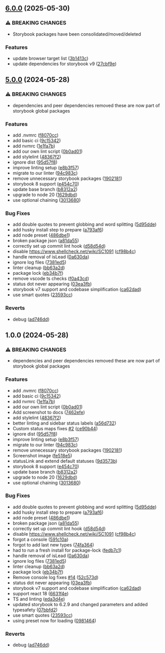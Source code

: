## [6.0.0](https://github.com/etchteam/storybook-addon-status/compare/v5.0.0...v6.0.0) (2025-05-30)


### ⚠ BREAKING CHANGES

* Storybook packages have been consolidated/moved/deleted

### Features

* update browser target list ([3b1413c](https://github.com/etchteam/storybook-addon-status/commit/3b1413c6546e4a15ad6d68eccb4231ce0a2baadd))
* update dependencies for storybook v9 ([27cbf9e](https://github.com/etchteam/storybook-addon-status/commit/27cbf9ee599949c2a2cac53e7b4a71a63887aed4))

## [5.0.0](https://github.com/etchteam/storybook-addon-status/compare/v4.2.2...v5.0.0) (2024-05-28)


### ⚠ BREAKING CHANGES

* dependencies and peer dependencies removed
these are now part of storybook global packages

### Features

* add .nvmrc ([f8070cc](https://github.com/etchteam/storybook-addon-status/commit/f8070ccb8746e8649b9f414fa401d011798b404f))
* add basic ci ([9c15342](https://github.com/etchteam/storybook-addon-status/commit/9c1534226d35078cf7d0e461edbb4c866fcf448d))
* add nvmrc ([1e1fa7b](https://github.com/etchteam/storybook-addon-status/commit/1e1fa7b306007ffadf3bf96bb58b974086fe1163))
* add our own lint script ([0b0ad01](https://github.com/etchteam/storybook-addon-status/commit/0b0ad0137fbe76cbff95e8026e546712a5c9a6b1))
* add stylelint ([48367f2](https://github.com/etchteam/storybook-addon-status/commit/48367f2ea4644342400b0bdc1c4acbb49972bf4b))
* ignore dist ([95d57f8](https://github.com/etchteam/storybook-addon-status/commit/95d57f8b78039aa4a9257173157fd258d3cd2e17))
* improve linting setup ([e8b3f57](https://github.com/etchteam/storybook-addon-status/commit/e8b3f57b9500d7ecc0050cdf9f1edd75903e6259))
* migrate to our linter ([94c983c](https://github.com/etchteam/storybook-addon-status/commit/94c983c450e80e2fbd8e35193381f021252928eb))
* remove unnecessary storybook packages ([1902181](https://github.com/etchteam/storybook-addon-status/commit/1902181ab21600861a08711df38ad723255a8b9d))
* storybook 8 support ([e454c70](https://github.com/etchteam/storybook-addon-status/commit/e454c708a672915697dc88a0acff00c0454ca19c))
* update base branch ([b8312a2](https://github.com/etchteam/storybook-addon-status/commit/b8312a2351bb2b4cb595a4108755ae4679a0c516))
* upgrade to node 20 ([1629dbd](https://github.com/etchteam/storybook-addon-status/commit/1629dbdf5fb9ddd08812341746b7ddd4e7c1d448))
* use optional chaining ([3013680](https://github.com/etchteam/storybook-addon-status/commit/3013680babeb1328dda4482ec1e03568a0304bab))


### Bug Fixes

* add double quotes to prevent globbing and word splitting ([5d95dde](https://github.com/etchteam/storybook-addon-status/commit/5d95ddea4d8d979062e5adb7a8217564e9ca8e33))
* add husky install step to prepare ([a793af6](https://github.com/etchteam/storybook-addon-status/commit/a793af6798de9af569feb9f6777cb6aeebebb5c3))
* add node preset ([486dbe1](https://github.com/etchteam/storybook-addon-status/commit/486dbe1ee1634b1ce2108ad0ddc419e2157eb171))
* broken package json ([a81da55](https://github.com/etchteam/storybook-addon-status/commit/a81da55f89c8765e3eb58047807f1f6929fad79d))
* correctly set up commit lint hook ([d58d54d](https://github.com/etchteam/storybook-addon-status/commit/d58d54d0ac4842e97c7dc5ee2c053d26930d8d4a))
* disable https://www.shellcheck.net/wiki/SC1091 ([cf98b4c](https://github.com/etchteam/storybook-addon-status/commit/cf98b4c9e5b42839dba71b115d395304998f6213))
* handle removal of isLead ([0a630da](https://github.com/etchteam/storybook-addon-status/commit/0a630da8c3a11dc8a98a78a21ce5ee2096a2b8d6))
* ignore log files ([7381ed5](https://github.com/etchteam/storybook-addon-status/commit/7381ed58998c4a259a615d984c2cfd83c8f94e7f))
* linter cleanup ([bb63a2d](https://github.com/etchteam/storybook-addon-status/commit/bb63a2dfccfe3c27fb471f4c858031f2f48416cb))
* package lock ([eb34b7f](https://github.com/etchteam/storybook-addon-status/commit/eb34b7f58b7d307fffb8c00d7ce18c7e3ae3084d))
* remove vscode ts checks ([f0a43cd](https://github.com/etchteam/storybook-addon-status/commit/f0a43cd21bcff3409629b3e0c9e6d1f34d38bce3))
* status dot never appearing ([03ea3fb](https://github.com/etchteam/storybook-addon-status/commit/03ea3fbe9500486df8a2ab16987975e54591b466))
* storybook v7 support and codebase simplification ([ca62dad](https://github.com/etchteam/storybook-addon-status/commit/ca62dadd9973a2a455399bc6ccfb9aeb401ff96e))
* use smart quotes ([23593cc](https://github.com/etchteam/storybook-addon-status/commit/23593cc71100ba90c9dab7972c431ffaa300db2a))


### Reverts

* debug ([ad746dd](https://github.com/etchteam/storybook-addon-status/commit/ad746ddcb45947a3f138ef33bc9bee96dd502db3))

## 1.0.0 (2024-05-28)


### ⚠ BREAKING CHANGES

* dependencies and peer dependencies removed
these are now part of storybook global packages

### Features

* add .nvmrc ([f8070cc](https://github.com/etchteam/storybook-addon-status/commit/f8070ccb8746e8649b9f414fa401d011798b404f))
* add basic ci ([9c15342](https://github.com/etchteam/storybook-addon-status/commit/9c1534226d35078cf7d0e461edbb4c866fcf448d))
* add nvmrc ([1e1fa7b](https://github.com/etchteam/storybook-addon-status/commit/1e1fa7b306007ffadf3bf96bb58b974086fe1163))
* add our own lint script ([0b0ad01](https://github.com/etchteam/storybook-addon-status/commit/0b0ad0137fbe76cbff95e8026e546712a5c9a6b1))
* Add screenshot to docs ([7462efe](https://github.com/etchteam/storybook-addon-status/commit/7462efea5c308539433d1df37f39fbae9c7de3fc))
* add stylelint ([48367f2](https://github.com/etchteam/storybook-addon-status/commit/48367f2ea4644342400b0bdc1c4acbb49972bf4b))
* better linting and sidebar status labels ([a56d732](https://github.com/etchteam/storybook-addon-status/commit/a56d7320a0e5538ee99293006979643f7c5b0c86))
* Custom status maps fixes [#2](https://github.com/etchteam/storybook-addon-status/issues/2) ([ce90b44](https://github.com/etchteam/storybook-addon-status/commit/ce90b44b7dc0e64f38ac0fdb8d9fc5c8f758161f))
* ignore dist ([95d57f8](https://github.com/etchteam/storybook-addon-status/commit/95d57f8b78039aa4a9257173157fd258d3cd2e17))
* improve linting setup ([e8b3f57](https://github.com/etchteam/storybook-addon-status/commit/e8b3f57b9500d7ecc0050cdf9f1edd75903e6259))
* migrate to our linter ([94c983c](https://github.com/etchteam/storybook-addon-status/commit/94c983c450e80e2fbd8e35193381f021252928eb))
* remove unnecessary storybook packages ([1902181](https://github.com/etchteam/storybook-addon-status/commit/1902181ab21600861a08711df38ad723255a8b9d))
* Screenshot image ([fe518e5](https://github.com/etchteam/storybook-addon-status/commit/fe518e5865e4bd4998f12bae6d7d85249d393e27))
* statusLink and extend default statuses ([9d3573b](https://github.com/etchteam/storybook-addon-status/commit/9d3573b8250b0ea3f4ad6fc73327c3726c963748))
* storybook 8 support ([e454c70](https://github.com/etchteam/storybook-addon-status/commit/e454c708a672915697dc88a0acff00c0454ca19c))
* update base branch ([b8312a2](https://github.com/etchteam/storybook-addon-status/commit/b8312a2351bb2b4cb595a4108755ae4679a0c516))
* upgrade to node 20 ([1629dbd](https://github.com/etchteam/storybook-addon-status/commit/1629dbdf5fb9ddd08812341746b7ddd4e7c1d448))
* use optional chaining ([3013680](https://github.com/etchteam/storybook-addon-status/commit/3013680babeb1328dda4482ec1e03568a0304bab))


### Bug Fixes

* add double quotes to prevent globbing and word splitting ([5d95dde](https://github.com/etchteam/storybook-addon-status/commit/5d95ddea4d8d979062e5adb7a8217564e9ca8e33))
* add husky install step to prepare ([a793af6](https://github.com/etchteam/storybook-addon-status/commit/a793af6798de9af569feb9f6777cb6aeebebb5c3))
* add node preset ([486dbe1](https://github.com/etchteam/storybook-addon-status/commit/486dbe1ee1634b1ce2108ad0ddc419e2157eb171))
* broken package json ([a81da55](https://github.com/etchteam/storybook-addon-status/commit/a81da55f89c8765e3eb58047807f1f6929fad79d))
* correctly set up commit lint hook ([d58d54d](https://github.com/etchteam/storybook-addon-status/commit/d58d54d0ac4842e97c7dc5ee2c053d26930d8d4a))
* disable https://www.shellcheck.net/wiki/SC1091 ([cf98b4c](https://github.com/etchteam/storybook-addon-status/commit/cf98b4c9e5b42839dba71b115d395304998f6213))
* forgot a console ([591c10a](https://github.com/etchteam/storybook-addon-status/commit/591c10ad1ba13910490e0a63811efbf8fcebe0f3))
* forgot to add last new types ([74fa364](https://github.com/etchteam/storybook-addon-status/commit/74fa36499e6977432b2bc799b1e4818b8a28b189))
* had to run a fresh install for package-lock ([fedb7c1](https://github.com/etchteam/storybook-addon-status/commit/fedb7c155637caf7adfd72bd36f934fdc23af6a9))
* handle removal of isLead ([0a630da](https://github.com/etchteam/storybook-addon-status/commit/0a630da8c3a11dc8a98a78a21ce5ee2096a2b8d6))
* ignore log files ([7381ed5](https://github.com/etchteam/storybook-addon-status/commit/7381ed58998c4a259a615d984c2cfd83c8f94e7f))
* linter cleanup ([bb63a2d](https://github.com/etchteam/storybook-addon-status/commit/bb63a2dfccfe3c27fb471f4c858031f2f48416cb))
* package lock ([eb34b7f](https://github.com/etchteam/storybook-addon-status/commit/eb34b7f58b7d307fffb8c00d7ce18c7e3ae3084d))
* Remove console log fixes [#14](https://github.com/etchteam/storybook-addon-status/issues/14) ([52c573d](https://github.com/etchteam/storybook-addon-status/commit/52c573de0453dca8113fca62f62426e3642fe775))
* status dot never appearing ([03ea3fb](https://github.com/etchteam/storybook-addon-status/commit/03ea3fbe9500486df8a2ab16987975e54591b466))
* storybook v7 support and codebase simplification ([ca62dad](https://github.com/etchteam/storybook-addon-status/commit/ca62dadd9973a2a455399bc6ccfb9aeb401ff96e))
* support react 18 ([6631f4e](https://github.com/etchteam/storybook-addon-status/commit/6631f4eb417c379edfaf296573d27a60ce16e5e9))
* TS and linting ([eda3d4e](https://github.com/etchteam/storybook-addon-status/commit/eda3d4ead600d9e4efde0f35d23334cd554c82a4))
* updated storybook to 6.2.9 and changed parameters and added typesafety ([07bbfd2](https://github.com/etchteam/storybook-addon-status/commit/07bbfd23f81c2a6aba2d6870f23914718de75a0c))
* use smart quotes ([23593cc](https://github.com/etchteam/storybook-addon-status/commit/23593cc71100ba90c9dab7972c431ffaa300db2a))
* using preset now for loading ([0981464](https://github.com/etchteam/storybook-addon-status/commit/0981464123bd14936e9a3428fc6ea2049974a141))


### Reverts

* debug ([ad746dd](https://github.com/etchteam/storybook-addon-status/commit/ad746ddcb45947a3f138ef33bc9bee96dd502db3))
